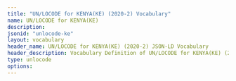 ```yaml
---
title: "UN/LOCODE for KENYA(KE) (2020-2) Vocabulary"
name: UN/LOCODE for KENYA(KE) 
description: 
jsonid: "unlocode-ke"
layout: vocabulary
header_name: UN/LOCODE for KENYA(KE) (2020-2) JSON-LD Vocabulary
header_description: Vocabulary Definition of UN/LOCODE for KENYA(KE) (2020-2) semantics in HTML format. JSON-LD format is available at [unlocode-ke.jsonld](/vocabulary/unlocode-ke.jsonld)
type: unlocode
options:
---
```

